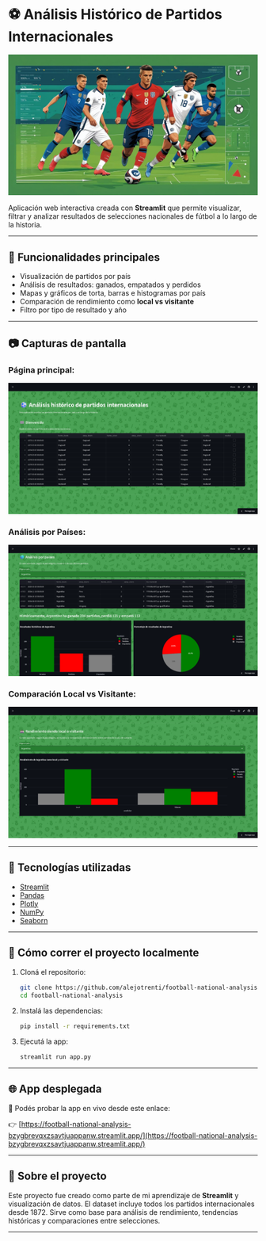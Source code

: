 # ⚽ Análisis Histórico de Partidos Internacionales
![Imagen fútbol](images/futbol.jpg)


Aplicación web interactiva creada con **Streamlit** que permite visualizar, filtrar y analizar resultados de selecciones nacionales de fútbol a lo largo de la historia.

---

## 🌟 Funcionalidades principales

- Visualización de partidos por país
- Análisis de resultados: ganados, empatados y perdidos
- Mapas y gráficos de torta, barras e histogramas por país
- Comparación de rendimiento como **local vs visitante**
- Filtro por tipo de resultado y año

---

## 📷 Capturas de pantalla

### Página principal:
![Captura página principal](images/screenshot1.png)

### Análisis por Países:
![Captura Análisis](images/screenshot2.png)

### Comparación Local vs Visitante:
![Captura local vs visitante](images/screenshot3.png)

---

## 🔧 Tecnologías utilizadas

- [Streamlit](https://streamlit.io/)
- [Pandas](https://pandas.pydata.org/)
- [Plotly](https://plotly.com/)
- [NumPy](https://numpy.org/)
- [Seaborn](https://seaborn.pydata.org/)

---

## 🚀 Cómo correr el proyecto localmente

1. Cloná el repositorio:

   ```bash
   git clone https://github.com/alejotrenti/football-national-analysis.git
   cd football-national-analysis
   ```

2. Instalá las dependencias:

   ```bash
   pip install -r requirements.txt
   ```

3. Ejecutá la app:

   ```bash
   streamlit run app.py
   ```

---

## 🌐 App desplegada

📲 Podés probar la app en vivo desde este enlace:

👉 [https://football-national-analysis-bzygbrevqxzsavtjuappanw.streamlit.app/](https://football-national-analysis-bzygbrevqxzsavtjuappanw.streamlit.app/)

---

## 🧠 Sobre el proyecto

Este proyecto fue creado como parte de mi aprendizaje de **Streamlit** y visualización de datos. El dataset incluye todos los partidos internacionales desde 1872. Sirve como base para análisis de rendimiento, tendencias históricas y comparaciones entre selecciones.

---


